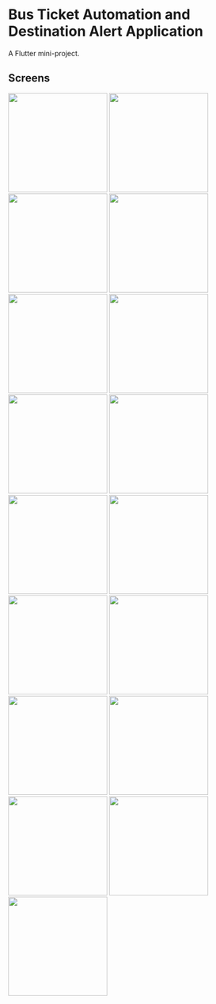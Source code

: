 # Bus Ticket Automation and Destination Alert Application

A Flutter mini-project.

## Screens

<img src="https://user-images.githubusercontent.com/63664995/199535443-0e8ff9a0-38d7-401e-b26f-8484d1159c9e.jpg" width="200">
<img src="https://user-images.githubusercontent.com/63664995/199535447-fac4f6a4-d9da-4bfb-baa1-d7379bf3713d.jpg" width="200">
<img src="https://user-images.githubusercontent.com/63664995/199535449-4f640906-d1a4-4dc6-9624-118239f3c22c.jpg" width="200">
<img src="https://user-images.githubusercontent.com/63664995/199535452-b7f1bc1e-864e-4dc6-9d9d-b4d1a932ff8c.jpg" width="200">
<img src="https://user-images.githubusercontent.com/63664995/199535455-7ee3dcd1-7771-4458-af46-c73554c49275.jpg" width="200">
<img src="https://user-images.githubusercontent.com/63664995/199535457-572328f4-9812-4881-b9ff-5bc5936d26bd.jpg" width="200">
<img src="https://user-images.githubusercontent.com/63664995/199535424-c9e2686d-f4f8-4a14-8ae3-38521662bdf0.jpg" width="200">
<img src="https://user-images.githubusercontent.com/63664995/199535437-72605d0e-4034-4483-86bd-acf605ac443f.jpg" width="200">
<img src="https://user-images.githubusercontent.com/63664995/199535441-8833eede-93db-4c1c-befc-cc2cc88dafe9.jpg" width="200">
<img src="https://user-images.githubusercontent.com/63664995/199535544-5397e13e-fa84-4767-bf46-5fc619b42d37.jpg" width="200">
<img src="https://user-images.githubusercontent.com/63664995/199535621-c3b92d83-2b84-4d52-8588-f9ee0b572ccd.jpg" width="200">
<img src="https://user-images.githubusercontent.com/63664995/199535678-5ee3856f-0ab0-4268-81c7-acb218a1f4eb.jpg" width="200">
<img src="https://user-images.githubusercontent.com/63664995/199535681-63350a36-450f-48f4-aed5-d86f77ee87c8.jpg" width="200">
<img src="https://user-images.githubusercontent.com/63664995/199535684-3372b7d8-2f18-4ce0-b2b2-775737660b81.jpg" width="200">
<img src="https://user-images.githubusercontent.com/63664995/199535686-99bbb916-e645-491e-b687-aa393ec3680b.jpg" width="200">
<img src="https://user-images.githubusercontent.com/63664995/199535690-173b41ad-cf18-4fe8-9436-e8ec444d042f.jpg" width="200">
<img src="https://user-images.githubusercontent.com/63664995/199535695-41984bdb-61c2-49d6-b5fb-627bfb88b8d6.jpg" width="200">
